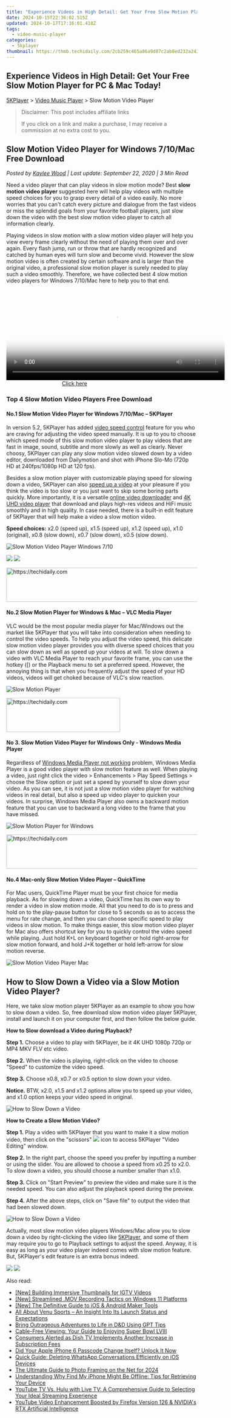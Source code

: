```yaml
---
title: "Experience Videos in High Detail: Get Your Free Slow Motion Player for PC & Mac Today!"
date: 2024-10-15T22:36:02.515Z
updated: 2024-10-17T17:16:01.418Z
tags:
  - video-music-player
categories:
  - 5kplayer
thumbnail: https://thmb.techidaily.com/2cb259c465a86a9d87c2ab8ed232a243225880491ec4b7484688140a5b3e77f5.jpg
---
```


## Experience Videos in High Detail: Get Your Free Slow Motion Player for PC & Mac Today!

[5KPlayer](https://tools.techidaily.com/5kplayer/products/) \> [Video Music Player](https://tools.techidaily.com/5kplayer/video-music-player/) \> Slow Motion Video Player

>  Disclaimer: This post includes affiliate links
>
>  If you click on a link and make a purchase, I may receive a commission at no extra cost to you.
>

## Slow Motion Video Player for Windows 7/10/Mac Free Download

 _Posted by [Kaylee Wood](https://www.quora.com/profile/Amanda-Hu-21) | Last update: September 22, 2020 | 3 Min Read_

Need a video player that can play videos in slow motion mode? Best **slow motion video player** suggested here will help play videos with multiple speed choices for you to grasp every detail of a video easily. No more worries that you can't catch every picture and dialogue from the fast videos or miss the splendid goals from your favorite football players, just slow down the video with the best slow motion video player to catch all information clearly.

Playing videos in slow motion with a slow motion video player will help you view every frame clearly without the need of playing them over and over again. Every flash jump, run or throw that are hardly recognized and catched by human eyes will turn slow and become vivid. However the slow motion video is often created by certain software and is larger than the original video, a professional slow motion player is surely needed to play such a video smoothly. Therefore, we have collected best 4 slow motion video players for Windows 7/10/Mac here to help you to that end.

<!-- affiliate ads begin -->
<span id="1983584">
					<video width="576" height="240" style="cursor:pointer"
           poster="//a.impactradius-go.com/display-clicktoplayimage/1983584.png"
           onclick="if(!this.playClicked){this.play();this.setAttribute('controls',true);this.playClicked=true;}">
	   <source src="//a.impactradius-go.com/display-ad/22993-1983584">
	   <img src="//a.impactradius-go.com/display-clicktoplayimage/1983584.png" style="border: none; height: 100%; width: 100%; object-fit: contain">
	</video>
	<div style="width:360px;text-align:center"><a href="javascript:window.open(decodeURIComponent('https%3A%2F%2Fhomestyler.sjv.io%2Fc%2F5597632%2F1983584%2F22993'), '_blank');void(0);">Click here</a></div>
</span>
<img height="0" width="0" src="https://imp.pxf.io/i/5597632/1983584/22993" style="position:absolute;visibility:hidden;" border="0" />
<!-- affiliate ads end -->

### Top 4 Slow Motion Video Players Free Download

#### **No.1 Slow Motion Video Player for Windows 7/10/Mac – 5KPlayer**

In version 5.2, 5KPlayer has added [video speed control](https://tools.techidaily.com/5kplayer/video-music-player/) feature for you who are craving for adjusting the video speed manually. It is up to you to choose which speed mode of this slow motion video player to play videos that are fast in image, sound, subtitle and more slowly as well as clearly. Never choosy, 5KPlayer can play any slow motion video slowed down by a video editor, downloaded from Dailymotion and shot with iPhone Slo-Mo (720p HD at 240fps/1080p HD at 120 fps). 

Besides a slow motion player with customizable playing speed for slowing down a video, 5KPlayer can also [speed up a video](https://tools.techidaily.com/5kplayer/video-music-player/) at your pleasure if you think the video is too slow or you just want to skip some boring parts quickly. More importantly, it is a versatile [online video downloader](https://tools.techidaily.com/5kplayer/youtube-download/) and [4K UHD video player](https://tools.techidaily.com/5kplayer/video-music-player/) that download and plays high-res videos and HiFi music smoothly and in high quality. In case needed, there is a built-in edit feature of 5KPlayer that will help make a video a slow motion video.

**Speed choices:** x2.0 (speed up), x1.5 (speed up), x1.2 (speed up), x1.0 (original), x0.8 (slow down), x0.7 (slow down), x0.5 (slow down).

![Slow Motion Video Player Windows 7/10](https://www.5kplayer.com/video-music-player/img/slow-motion-player.jpg)

[![](https://www.5kplayer.com/video-music-player/../button/freedownwhitewin.png)](https://tools.techidaily.com/5kplayer/products/) [![](https://www.5kplayer.com/video-music-player/../button/freedownbackmac.png)](https://tools.techidaily.com/5kplayer/products/) 

<!-- affiliate ads begin -->
<a href="https://unicoeye.pxf.io/c/5597632/2134224/18498" target="_top" id="2134224">
  <img src="//a.impactradius-go.com/display-ad/18498-2134224" border="0" alt="https://techidaily.com" width="728" height="90"/>
</a>
<img height="0" width="0" src="https://unicoeye.pxf.io/i/5597632/2134224/18498" style="position:absolute;visibility:hidden;" border="0" />
<!-- affiliate ads end -->

#### **No.2 Slow Motion Player for Windows & Mac – VLC Media Player**

VLC would be the most popular media player for Mac/Windows out the market like 5KPlayer that you will take into consideration when needing to control the video speeds. To help you adjust the video speed, this delicate slow motion video player provides you with diverse speed choices that you can slow down as well as speed up your videos at will. To slow down a video with VLC Media Player to reach your favorite frame, you can use the hotkey (\[) or the Playback menu to set a preferred speed. However, the annoying thing is that when you frequently adjust the speed of your HD videos, videos will get choked because of VLC's slow reaction.

![Slow Motion Player](https://www.5kplayer.com/video-music-player/img/vlc-4k.jpg) 

<!-- affiliate ads begin -->
<a href="https://aligracehair.sjv.io/c/5597632/1997630/19272" target="_top" id="1997630">
  <img src="//a.impactradius-go.com/display-ad/19272-1997630" border="0" alt="https://techidaily.com" width="300" height="90"/>
</a>
<img height="0" width="0" src="https://aligracehair.sjv.io/i/5597632/1997630/19272" style="position:absolute;visibility:hidden;" border="0" />
<!-- affiliate ads end -->

#### **No 3\. Slow Motion Video Player for Windows Only - Windows Media Player**

Regardless of [Windows Media Player not working](https://tools.techidaily.com/5kplayer/video-music-player/) problem, Windows Media Player is a good video player with slow motion feature as well. When playing a video, just right click the video > Enhancements > Play Speed Settings > choose the Slow option or just set a speed by yourself to slow down your video. As you can see, it is not just a slow motion video player for watching videos in real detail, but also a speed up video player to quicken your videos. In surprise, Windows Media Player also owns a backward motion feature that you can use to backward a long video to the frame that you have missed.

![Slow Motion Player for Windows](https://www.5kplayer.com/video-music-player/img/5k-windows-media-player-yxt-15102002.png) 

<!-- affiliate ads begin -->
<a href="https://appsumo.8odi.net/c/5597632/2123729/7443" target="_top" id="2123729">
  <img src="//a.impactradius-go.com/display-ad/7443-2123729" border="0" alt="https://techidaily.com" width="600" height="90"/>
</a>
<img height="0" width="0" src="https://appsumo.8odi.net/i/5597632/2123729/7443" style="position:absolute;visibility:hidden;" border="0" />
<!-- affiliate ads end -->

#### **No.4 Mac-only Slow Motion Video Player – QuickTime**

For Mac users, QuickTime Player must be your first choice for media playback. As for slowing down a video, QuickTime has its own way to render a video in slow motion mode. All that you need to do is to press and hold on to the play-pause button for close to 5 seconds so as to access the menu for rate change, and then you can choose specific speed to play videos in slow motion. To make things easier, this slow motion video player for Mac also offers shortcut key for you to quickly control the video speed while playing. Just hold K+L on keyboard together or hold right-arrow for slow motion forward, and hold J+K together or hold left-arrow for slow motion reverse.

![Slow Motion Video Player Mac](https://www.5kplayer.com/video-music-player/img/quicktime-player.jpg) 

## How to Slow Down a Video via a Slow Motion Video Player?

Here, we take slow motion player 5KPlayer as an example to show you how to slow down a video. So, free download slow motion video player 5KPlayer, install and launch it on your computer first, and then follow the below guide.

**How to Slow download a Video during Playback?**

**Step 1.** Choose a video to play with 5KPlayer, be it 4K UHD 1080p 720p or MP4 MKV FLV etc video.

**Step 2.** When the video is playing, right-click on the video to choose "Speed" to customize the video speed. 

**Step 3.** Choose x0.8, x0.7 or x0.5 option to slow down your video.

**Notice.** BTW, x2.0, x1.5 and x1.2 options allow you to speed up your video, and x1.0 option keeps your video speed in original.

![How to Slow Down a Video](https://www.5kplayer.com/video-music-player/img/slow-motion-player-02.jpg) 

**How to Create a Slow Motion Video?**

**Step 1.** Play a video with 5KPlayer that you want to make it a slow motion video, then click on the "scissors" ![](https://www.5kplayer.com/video-music-player/../user-guide/img/scissors-icon.jpg) icon to access 5KPlayer "Video Editing" window.

**Step 2.** In the right part, choose the speed you prefer by inputting a number or using the slider. You are allowed to choose a speed from x0.25 to x2.0\. To slow down a video, you should choose a number smaller than x1.0.

**Step 3.** Click on "Start Preview" to preview the video and make sure it is the needed speed. You can also adjust the playback speed during the preview.

**Step 4.** After the above steps, click on "Save file" to output the video that had been slowed down.

![How to Slow Down a Video](https://www.5kplayer.com/video-music-player/img/speed-up-video.jpg) 

Actually, most slow motion video players Windows/Mac allow you to slow down a video by right-clicking the video like [5KPlayer](https://tools.techidaily.com/5kplayer/products/), and some of them may require you to go to Playback settings to adjust the speed. Anyway, it is easy as long as your video player indeed comes with slow motion feature. But, 5KPlayer's edit feature is an extra bonus indeed.

[![](https://www.5kplayer.com/video-music-player/../button/freedownwhitewin.png)](https://tools.techidaily.com/5kplayer/products/) [![](https://www.5kplayer.com/video-music-player/../button/freedownbackmac.png)](https://tools.techidaily.com/5kplayer/products/)

<ins class="adsbygoogle"
     style="display:block"
     data-ad-format="autorelaxed"
     data-ad-client="ca-pub-7571918770474297"
     data-ad-slot="1223367746"></ins>

<ins class="adsbygoogle"
     style="display:block"
     data-ad-client="ca-pub-7571918770474297"
     data-ad-slot="8358498916"
     data-ad-format="auto"
     data-full-width-responsive="true"></ins>

<span class="atpl-alsoreadstyle">Also read:</span>
<div><ul>
<li><a href="https://instagram-video-recordings.techidaily.com/new-building-immersive-thumbnails-for-igtv-videos/"><u>[New] Building Immersive Thumbnails for IGTV Videos</u></a></li>
<li><a href="https://screen-video-capture.techidaily.com/new-streamlined-mov-recording-tactics-on-windows-11-platforms/"><u>[New] Streamlined .MOV Recording Tactics on Windows 11 Platforms</u></a></li>
<li><a href="https://youtube-tips.techidaily.com/he-definitive-guide-to-ios-and-android-maker-tools/"><u>[New] The Definitive Guide to iOS & Android Maker Tools</u></a></li>
<li><a href="https://media-tips.techidaily.com/all-about-venu-sports-an-insight-into-its-launch-status-and-expectations/"><u>All About Venu Sports – An Insight Into Its Launch Status and Expectations</u></a></li>
<li><a href="https://tech-savvy.techidaily.com/bring-outrageous-adventures-to-life-in-dandd-using-gpt-tips/"><u>Bring Outrageous Adventures to Life in D&D Using GPT Tips</u></a></li>
<li><a href="https://media-tips.techidaily.com/cable-free-viewing-your-guide-to-enjoying-super-bowl-lviii/"><u>Cable-Free Viewing: Your Guide to Enjoying Super Bowl LVIII</u></a></li>
<li><a href="https://media-tips.techidaily.com/consumers-alerted-as-dish-tv-implements-another-increase-in-subscription-fees/"><u>Consumers Alerted as Dish TV Implements Another Increase in Subscription Fees</u></a></li>
<li><a href="https://ios-unlock.techidaily.com/did-your-apple-iphone-6-passcode-change-itself-unlock-it-now-by-drfone-ios/"><u>Did Your Apple iPhone 6 Passcode Change Itself? Unlock It Now</u></a></li>
<li><a href="https://win-exclusive.techidaily.com/quick-guide-deleting-whatsapp-conversations-efficiently-on-ios-devices/"><u>Quick Guide: Deleting WhatsApp Conversations Efficiently on iOS Devices</u></a></li>
<li><a href="https://some-guidance.techidaily.com/the-ultimate-guide-to-photo-framing-on-the-net-for-2024/"><u>The Ultimate Guide to Photo Framing on the Net for 2024</u></a></li>
<li><a href="https://fox-that.techidaily.com/understanding-why-find-my-iphone-might-be-offline-tips-for-retrieving-your-device/"><u>Understanding Why Find My iPhone Might Be Offline: Tips for Retrieving Your Device</u></a></li>
<li><a href="https://media-tips.techidaily.com/youtube-tv-vs-hulu-with-live-tv-a-comprehensive-guide-to-selecting-your-ideal-streaming-experience/"><u>YouTube TV Vs. Hulu with Live TV: A Comprehensive Guide to Selecting Your Ideal Streaming Experience</u></a></li>
<li><a href="https://media-tips.techidaily.com/youtube-video-enhancement-boosted-by-firefox-version-126-and-nvidias-rtx-artificial-intelligence/"><u>YouTube Video Enhancement Boosted by Firefox Version 126 & NVIDIA's RTX Artificial Intelligence</u></a></li>
</ul></div>

